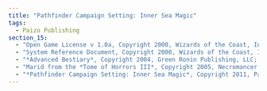 ```yaml
---
title: "Pathfinder Campaign Setting: Inner Sea Magic"
tags:
  - Paizo Publishing
section_15:
  - "Open Game License v 1.0a, Copyright 2000, Wizards of the Coast, Inc."
  - "System Reference Document, Copyright 2000, Wizards of the Coast, Inc.; Authors Jonathan Tweet, Monte Cook, Skip Williams, based on material by E. Gary Gygax and Dave Arneson."
  - "*Advanced Bestiary*, Copyright 2004, Green Ronin Publishing, LLC; Author: Matthew Sernett."
  - "Marid from the *Tome of Horrors III*, Copyright 2005, Necromancer Games, Inc.; Author: Scott Greene."
  - "*Pathfinder Campaign Setting: Inner Sea Magic*, Copyright 2011, Paizo Publishing, LLC; Authors: Jesse Benner, Jason Nelson, Sean K Reynolds, Owen K.C. Stephens, Russ Taylor."
---
```

